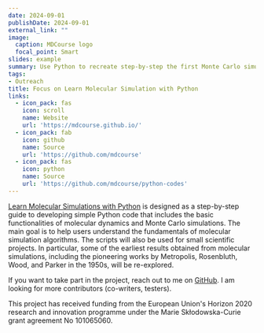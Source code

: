 ```yaml
---
date: 2024-09-01
publishDate: 2024-09-01
external_link: ""
image:
  caption: MDCourse logo
  focal_point: Smart
slides: example
summary: Use Python to recreate step-by-step the first Monte Carlo simulations that were performed on an IBM 701 in the 1950s.
tags:
- Outreach
title: Focus on Learn Molecular Simulation with Python
links:
  - icon_pack: fas
    icon: scroll
    name: Website
    url: 'https://mdcourse.github.io/'
  - icon_pack: fab
    icon: github
    name: Source
    url: 'https://github.com/mdcourse'
  - icon_pack: fas
    icon: python
    name: Source
    url: 'https://github.com/mdcourse/python-codes'
---
```


[Learn Molecular Simulations with Python](https://mdcourse.github.io/)
is designed as a step-by-step guide to developing simple Python code that
includes the basic functionalities of molecular dynamics and Monte Carlo
simulations. The main goal is to help users understand the fundamentals of
molecular simulation algorithms. The scripts will also be used for small
scientific projects. In particular, some of the earliest results obtained
from molecular simulations, including the pioneering works by Metropolis,
Rosenbluth, Wood, and Parker in the 1950s, will be re-explored.

If you want to take part in the project, reach out to me on
[GitHub](https://github.com/mdcourse). I am looking for more contributors
(co-writers, testers).

This project has received funding from the European Union's Horizon 2020
research and innovation programme under the Marie Skłodowska-Curie grant
agreement No 101065060.

